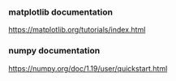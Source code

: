 ### matplotlib documentation

https://matplotlib.org/tutorials/index.html

### numpy documentation

https://numpy.org/doc/1.19/user/quickstart.html
